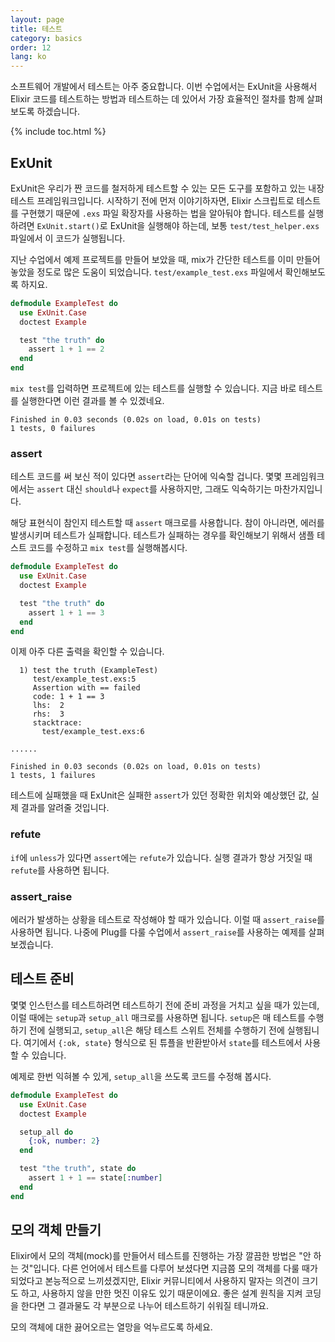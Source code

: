```yaml
---
layout: page
title: 테스트
category: basics
order: 12
lang: ko
---
```


소프트웨어 개발에서 테스트는 아주 중요합니다. 이번 수업에서는 ExUnit을 사용해서 Elixir 코드를 테스트하는 방법과 테스트하는 데 있어서 가장 효율적인 절차를 함께 살펴보도록 하겠습니다.

{% include toc.html %}

## ExUnit

ExUnit은 우리가 짠 코드를 철저하게 테스트할 수 있는 모든 도구를 포함하고 있는 내장 테스트 프레임워크입니다. 시작하기 전에 먼저 이야기하자면, Elixir 스크립트로 테스트를 구현했기 때문에 `.exs` 파일 확장자를 사용하는 법을 알아둬야 합니다. 테스트를 실행하려면 `ExUnit.start()`로 ExUnit을 실행해야 하는데, 보통 `test/test_helper.exs` 파일에서 이 코드가 실행됩니다.

지난 수업에서 예제 프로젝트를 만들어 보았을 때, mix가 간단한 테스트를 이미 만들어놓았을 정도로 많은 도움이 되었습니다. `test/example_test.exs` 파일에서 확인해보도록 하지요.

```elixir
defmodule ExampleTest do
  use ExUnit.Case
  doctest Example

  test "the truth" do
    assert 1 + 1 == 2
  end
end
```

`mix test`를 입력하면 프로젝트에 있는 테스트를 실행할 수 있습니다. 지금 바로 테스트를 실행한다면 이런 결과를 볼 수 있겠네요.

```shell
Finished in 0.03 seconds (0.02s on load, 0.01s on tests)
1 tests, 0 failures
```

### assert

테스트 코드를 써 보신 적이 있다면 `assert`라는 단어에 익숙할 겁니다. 몇몇 프레임워크에서는 `assert` 대신 `should`나 `expect`를 사용하지만, 그래도 익숙하기는 마찬가지입니다.

해당 표현식이 참인지 테스트할 때 `assert` 매크로를 사용합니다. 참이 아니라면,  에러를 발생시키며 테스트가 실패합니다. 테스트가 실패하는 경우를 확인해보기 위해서 샘플 테스트 코드를 수정하고 `mix test`를 실행해봅시다.

```elixir
defmodule ExampleTest do
  use ExUnit.Case
  doctest Example

  test "the truth" do
    assert 1 + 1 == 3
  end
end
```

이제 아주 다른 출력을 확인할 수 있습니다.

```shell
  1) test the truth (ExampleTest)
     test/example_test.exs:5
     Assertion with == failed
     code: 1 + 1 == 3
     lhs:  2
     rhs:  3
     stacktrace:
       test/example_test.exs:6

......

Finished in 0.03 seconds (0.02s on load, 0.01s on tests)
1 tests, 1 failures
```

테스트에 실패했을 때 ExUnit은 실패한 `assert`가 있던 정확한 위치와 예상했던 값, 실제 결과를 알려줄 것입니다.

### refute

`if`에 `unless`가 있다면 `assert`에는 `refute`가 있습니다. 실행 결과가 항상 거짓일 때 `refute`를 사용하면 됩니다.

### assert_raise

에러가 발생하는 상황을 테스트로 작성해야 할 때가 있습니다. 이럴 때 `assert_raise`를 사용하면 됩니다. 나중에 Plug를 다룰 수업에서 `assert_raise`를 사용하는 예제를 살펴보겠습니다.

## 테스트 준비

몇몇 인스턴스를 테스트하려면 테스트하기 전에 준비 과정을 거치고 싶을 때가 있는데, 이럴 때에는 `setup`과 `setup_all` 매크로를 사용하면 됩니다. `setup`은 매 테스트를 수행하기 전에 실행되고, `setup_all`은 해당 테스트 스위트 전체를 수행하기 전에 실행됩니다. 여기에서 `{:ok, state}` 형식으로 된 튜플을 반환받아서 `state`를 테스트에서 사용할 수 있습니다.

예제로 한번 익혀볼 수 있게, `setup_all`을 쓰도록 코드를 수정해 봅시다.

```elixir
defmodule ExampleTest do
  use ExUnit.Case
  doctest Example

  setup_all do
    {:ok, number: 2}
  end

  test "the truth", state do
    assert 1 + 1 == state[:number]
  end
end
```

## 모의 객체 만들기

Elixir에서 모의 객체(mock)를 만들어서 테스트를 진행하는 가장 깔끔한 방법은 "안 하는 것"입니다. 다른 언어에서 테스트를 다루어 보셨다면 지금쯤 모의 객체를 다룰 때가 되었다고 본능적으로 느끼셨겠지만, Elixir 커뮤니티에서 사용하지 말자는 의견이 크기도 하고, 사용하지 않을 만한 멋진 이유도 있기 때문이에요. 좋은 설계 원칙을 지켜 코딩을 한다면 그 결과물도 각 부분으로 나누어 테스트하기 쉬워질 테니까요.

모의 객체에 대한 끓어오르는 열망을 억누르도록 하세요.
